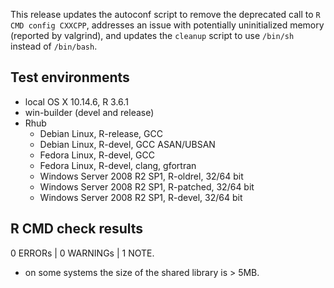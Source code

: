 This release updates the autoconf script to remove the deprecated call to `R CMD config CXXCPP`,
addresses an issue with potentially uninitialized memory (reported by valgrind),
and updates the `cleanup` script to use `/bin/sh` instead of `/bin/bash`.

## Test environments

* local OS X 10.14.6, R 3.6.1
* win-builder (devel and release)
* Rhub
  * Debian Linux, R-release, GCC
  * Debian Linux, R-devel, GCC ASAN/UBSAN
  * Fedora Linux, R-devel, GCC
  * Fedora Linux, R-devel, clang, gfortran
  * Windows Server 2008 R2 SP1, R-oldrel, 32/64 bit
  * Windows Server 2008 R2 SP1, R-patched, 32/64 bit
  * Windows Server 2008 R2 SP1, R-devel, 32/64 bit

## R CMD check results

0 ERRORs | 0 WARNINGs | 1 NOTE.

* on some systems the size of the shared library is > 5MB.


